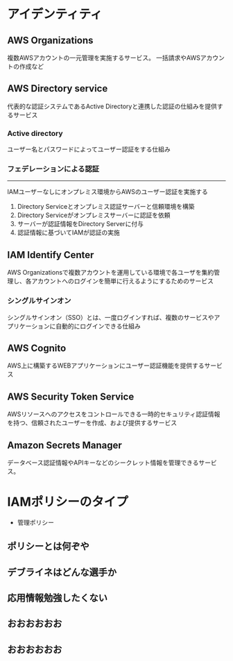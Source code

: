 # アイデンティティ
## AWS Organizations
複数AWSアカウントの一元管理を実施するサービス。
一括請求やAWSアカウントの作成など

## AWS Directory service
代表的な認証システムであるActive Directoryと連携した認証の仕組みを提供するサービス

### Active directory 
ユーザー名とパスワードによってユーザー認証をする仕組み
### フェデレーションによる認証
---
IAMユーザーなしにオンプレミス環境からAWSのユーザー認証を実施する
1. Directory Serviceとオンプレミス認証サーバーと信頼環境を構築
2. Directory Serviceがオンプレミスサーバーに認証を依頼
3. サーバーが認証情報をDirectory Serverに付与
4. 認証情報に基づいてIAMが認証の実施
## IAM Identify Center
AWS Organizationsで複数アカウントを運用している環境で各ユーザを集約管理し、各アカウントへのログインを簡単に行えるようにするためのサービス

### シングルサインオン
シングルサインオン（SSO）とは、一度ログインすれば、複数のサービスやアプリケーションに自動的にログインできる仕組み

## AWS Cognito 
AWS上に構築するWEBアプリケーションにユーザー認証機能を提供するサービス

## AWS Security Token Service
AWSリソースへのアクセスをコントロールできる一時的セキュリティ認証情報を持つ、信頼されたユーザーを作成、および提供するサービス

## Amazon Secrets Manager
データベース認証情報やAPIキーなどのシークレット情報を管理できるサービス。

# IAMポリシーのタイプ
* 管理ポリシー


## ポリシーとは何ぞや

## デブライネはどんな選手か

## 応用情報勉強したくない

## おおおおおお

## おおおおおお



